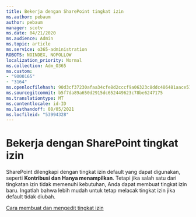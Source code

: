 ```yaml
---
title: Bekerja dengan SharePoint tingkat izin
ms.author: pebaum
author: pebaum
manager: scotv
ms.date: 04/21/2020
ms.audience: Admin
ms.topic: article
ms.service: o365-administration
ROBOTS: NOINDEX, NOFOLLOW
localization_priority: Normal
ms.collection: Adm_O365
ms.custom:
- "9000165"
- "3164"
ms.openlocfilehash: 90d3cf37230afaa34cfe8d2cccf9a06323c8ddc486481aace514086cd4fa19ab
ms.sourcegitcommit: b5f7da89a650d2915dc652449623c78be6247175
ms.translationtype: MT
ms.contentlocale: id-ID
ms.lasthandoff: 08/05/2021
ms.locfileid: "53994328"
---
```

# <a name="working-with-sharepoint-permission-levels"></a>Bekerja dengan SharePoint tingkat izin

SharePoint dilengkapi dengan tingkat izin default yang dapat digunakan, seperti **Kontribusi dan** **Hanya menampilkan**. Tetapi jika salah satu dari tingkatan izin tidak memenuhi kebutuhan, Anda dapat membuat tingkat izin baru. Ingatlah bahwa lebih mudah untuk tetap melacak tingkat izin jika default tidak diubah.

[Cara membuat dan mengedit tingkat izin](https://docs.microsoft.com/sharepoint/how-to-create-and-edit-permission-levels)